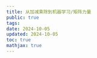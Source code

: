 ```yaml
---
title: 从加减乘除到机器学习/矩阵力量
public: true
tags:
date: 2024-10-05
updated: 2024-10-05
toc: true
mathjax: true
---
```



